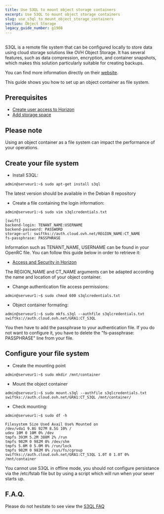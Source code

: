 ```yaml
---
title: Use S3QL to mount object storage containers
excerpt: Use S3QL to mount object storage containers
slug: use_s3ql_to_mount_object_storage_containers
section: Object Storage
legacy_guide_number: g1908
---
```



## 
S3QL is a remote file system that can be configured locally to store data using cloud storage solutions like OVH Object Storage. 
It has several features, such as data compression, encryption, and container snapshots, which makes this solution particularly suitable for creating backups.

You can find more information directly on their [website](http://www.rath.org/s3ql-docs/).

This guide shows you how to set up an object container as file system.


## Prerequisites

- [Create user access to Horizon]({legacy}1773)
- [Add storage space]({legacy}1790)



## Please note
Using an object container as a file system can impact the performance of your operations.


## Create your file system

- Install S3QL:

```
admin@serveur1:~$ sudo apt-get install s3ql
```



The latest version should be available in the Debian 8 repository

- Create a file containing the login information:

```
admin@serveur1:~$ sudo vim s3qlcredentials.txt

[swift]
backend-login: TENANT_NAME:USERNAME
backend-password: PASSWORD
storage-url: swiftks://auth.cloud.ovh.net/REGION_NAME:CT_NAME
fs-passphrase: PASSPHRASE
```



Information such as TENANT_NAME, USERNAME can be found in your OpenRC file. 
You can follow this guide below in order to retrieve it:

- [Access and Security in Horizon]({legacy}1774)


The REGION_NAME and CT_NAME arguments can be adapted according the name and location of your object container. 


- Change authentication file access permissions:

```
admin@serveur1:~$ sudo chmod 600 s3qlcredentials.txt
```


- Object container formating:

```
admin@serveur1:~$ sudo mkfs.s3ql --authfile s3qlcredentials.txt swiftks://auth.cloud.ovh.net/GRA1:CT_S3QL
```



You then have to add the passphrase to your authentication file. 
If you do not want to configure it, you have to delete the "fs-passphrase: PASSPHRASE" line from your file.


## Configure your file system

- Create the mounting point

```
admin@serveur1:~$ sudo mkdir /mnt/container
```


- Mount the object container

```
admin@serveur1:~$ sudo mount.s3ql --authfile s3qlcredentials.txt swiftks://auth.cloud.ovh.net/GRA1:CT_S3QL /mnt/container/
```


- Check mounting:

```
admin@serveur1:~$ sudo df -h

Filesystem Size Used Avail Use% Mounted on
/dev/vda1 9.8G 927M 8.5G 10% /
udev 10M 0 10M 0% /dev
tmpfs 393M 5.2M 388M 2% /run
tmpfs 982M 0 982M 0% /dev/shm
tmpfs 5.0M 0 5.0M 0% /run/lock
tmpfs 982M 0 982M 0% /sys/fs/cgroup
swiftks://auth.cloud.ovh.net/GRA1:CT_S3QL 1.0T 0 1.0T 0% /mnt/container
```



You cannot use S3QL in offline mode, you should not configure persistance via the /etc/fstab file but by using a script which will run when your sever starts up.


## F.A.Q.
Please do not hesitate to see view the  [S3QL FAQ](https://bitbucket.org/nikratio/s3ql/wiki/FAQ)


## 
 

